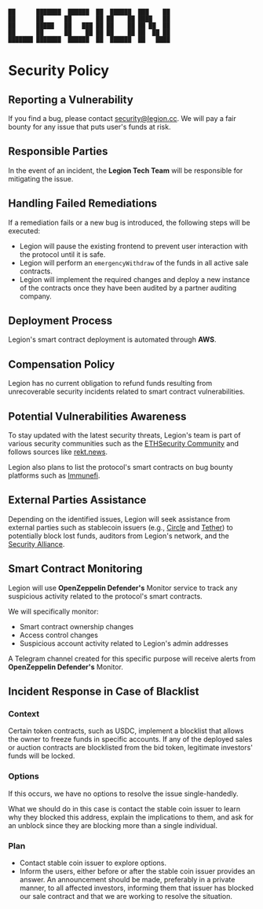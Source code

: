 ```
██      ███████  ██████  ██  ██████  ███    ██
██      ██      ██       ██ ██    ██ ████   ██
██      █████   ██   ███ ██ ██    ██ ██ ██  ██
██      ██      ██    ██ ██ ██    ██ ██  ██ ██
███████ ███████  ██████  ██  ██████  ██   ████

```

# Security Policy

## Reporting a Vulnerability

If you find a bug, please contact security@legion.cc. We will pay a fair bounty for any issue that puts user's funds at risk.

## Responsible Parties

In the event of an incident, the **Legion Tech Team** will be responsible for mitigating the issue.

## Handling Failed Remediations

If a remediation fails or a new bug is introduced, the following steps will be executed:

- Legion will pause the existing frontend to prevent user interaction with the protocol until it is safe.
- Legion will perform an `emergencyWithdraw` of the funds in all active sale contracts.
- Legion will implement the required changes and deploy a new instance of the contracts once they have been audited by a partner auditing company.

## Deployment Process

Legion's smart contract deployment is automated through **AWS**.

## Compensation Policy

Legion has no current obligation to refund funds resulting from unrecoverable security incidents related to smart contract vulnerabilities.

## Potential Vulnerabilities Awareness

To stay updated with the latest security threats, Legion's team is part of various security communities such as the [ETHSecurity Community](https://t.me/ETHSecurity) and follows sources like [rekt.news](https://rekt.news).

Legion also plans to list the protocol's smart contracts on bug bounty platforms such as [Immunefi](https://immunefi.com).

## External Parties Assistance

Depending on the identified issues, Legion will seek assistance from external parties such as stablecoin issuers (e.g., [Circle](https://www.circle.com/en/) and [Tether](https://tether.to/en/)) to potentially block lost funds, auditors from Legion's network, and the [Security Alliance](https://securityalliance.org/).

## Smart Contract Monitoring

Legion will use **OpenZeppelin Defender's** Monitor service to track any suspicious activity related to the protocol's smart contracts.

We will specifically monitor:

- Smart contract ownership changes
- Access control changes
- Suspicious account activity related to Legion's admin addresses

A Telegram channel created for this specific purpose will receive alerts from **OpenZeppelin Defender's** Monitor.

## Incident Response in Case of Blacklist

### Context

Certain token contracts, such as USDC, implement a blocklist that allows the owner to freeze funds in specific accounts. If any of the deployed sales or auction contracts are blocklisted from the bid token, legitimate investors' funds will be locked.

### Options

If this occurs, we have no options to resolve the issue single-handedly.

What we should do in this case is contact the stable coin issuer to learn why they blocked this address, explain the implications to them, and ask for an unblock since they are blocking more than a single individual.

### Plan

- Contact stable coin issuer to explore options.
- Inform the users, either before or after the stable coin issuer provides an answer. An announcement should be made, preferably in a private manner, to all affected investors, informing them that issuer has blocked our sale contract and that we are working to resolve the situation.
